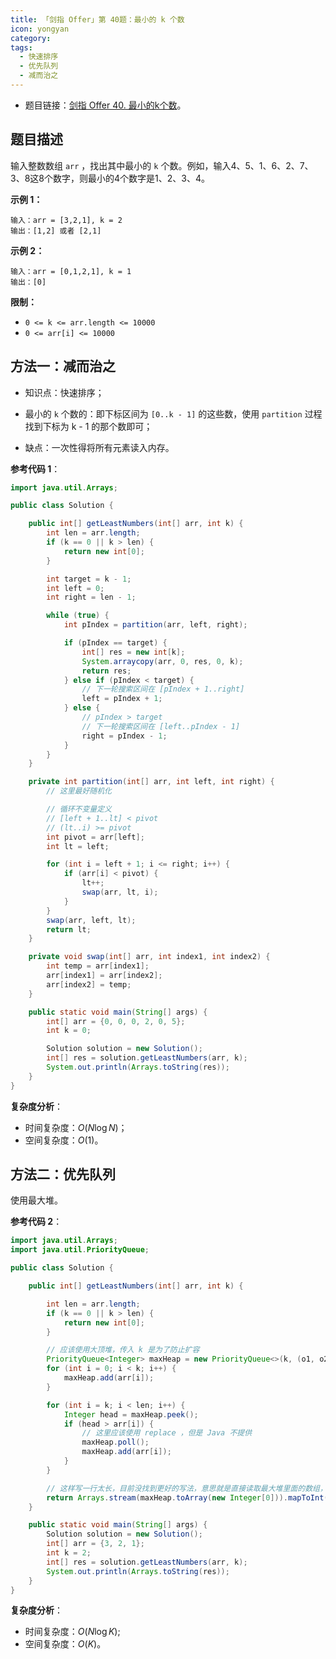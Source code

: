 ```yaml
---
title: 「剑指 Offer」第 40题：最小的 k 个数
icon: yongyan
category: 
tags:
  - 快速排序
  - 优先队列
  - 减而治之
---
```


+ 题目链接：[剑指 Offer 40. 最小的k个数](https://leetcode-cn.com/problems/zui-xiao-de-kge-shu-lcof/)。

## 题目描述

输入整数数组 `arr` ，找出其中最小的 `k` 个数。例如，输入4、5、1、6、2、7、3、8这8个数字，则最小的4个数字是1、2、3、4。

**示例 1：**

```
输入：arr = [3,2,1], k = 2
输出：[1,2] 或者 [2,1]
```

**示例 2：**

```
输入：arr = [0,1,2,1], k = 1
输出：[0]
```

 **限制：**

- `0 <= k <= arr.length <= 10000`
- `0 <= arr[i] <= 10000`

## 方法一：减而治之

+ 知识点：快速排序；
+ 最小的 `k` 个数的：即下标区间为 `[0..k - 1]` 的这些数，使用 `partition` 过程找到下标为 k - 1 的那个数即可；

+  缺点：一次性得将所有元素读入内存。

**参考代码 1**：

```java
import java.util.Arrays;

public class Solution {

    public int[] getLeastNumbers(int[] arr, int k) {
        int len = arr.length;
        if (k == 0 || k > len) {
            return new int[0];
        }

        int target = k - 1;
        int left = 0;
        int right = len - 1;

        while (true) {
            int pIndex = partition(arr, left, right);

            if (pIndex == target) {
                int[] res = new int[k];
                System.arraycopy(arr, 0, res, 0, k);
                return res;
            } else if (pIndex < target) {
                // 下一轮搜索区间在 [pIndex + 1..right]
                left = pIndex + 1;
            } else {
                // pIndex > target
                // 下一轮搜索区间在 [left..pIndex - 1]
                right = pIndex - 1;
            }
        }
    }

    private int partition(int[] arr, int left, int right) {
        // 这里最好随机化

        // 循环不变量定义
        // [left + 1..lt] < pivot
        // (lt..i) >= pivot
        int pivot = arr[left];
        int lt = left;

        for (int i = left + 1; i <= right; i++) {
            if (arr[i] < pivot) {
                lt++;
                swap(arr, lt, i);
            }
        }
        swap(arr, left, lt);
        return lt;
    }

    private void swap(int[] arr, int index1, int index2) {
        int temp = arr[index1];
        arr[index1] = arr[index2];
        arr[index2] = temp;
    }

    public static void main(String[] args) {
        int[] arr = {0, 0, 0, 2, 0, 5};
        int k = 0;

        Solution solution = new Solution();
        int[] res = solution.getLeastNumbers(arr, k);
        System.out.println(Arrays.toString(res));
    }
}
```

**复杂度分析**：

+ 时间复杂度：$O(N \log N)$；
+ 空间复杂度：$O(1)$。

## 方法二：优先队列

使用最大堆。

**参考代码 2**：

```java
import java.util.Arrays;
import java.util.PriorityQueue;

public class Solution {

    public int[] getLeastNumbers(int[] arr, int k) {

        int len = arr.length;
        if (k == 0 || k > len) {
            return new int[0];
        }

        // 应该使用大顶堆，传入 k 是为了防止扩容
        PriorityQueue<Integer> maxHeap = new PriorityQueue<>(k, (o1, o2) -> -o1 + o2);
        for (int i = 0; i < k; i++) {
            maxHeap.add(arr[i]);
        }

        for (int i = k; i < len; i++) {
            Integer head = maxHeap.peek();
            if (head > arr[i]) {
                // 这里应该使用 replace ，但是 Java 不提供
                maxHeap.poll();
                maxHeap.add(arr[i]);
            }
        }

        // 这样写一行太长，目前没找到更好的写法，意思就是直接读取最大堆里面的数组，而不去 poll
        return Arrays.stream(maxHeap.toArray(new Integer[0])).mapToInt(Integer::valueOf).toArray();
    }

    public static void main(String[] args) {
        Solution solution = new Solution();
        int[] arr = {3, 2, 1};
        int k = 2;
        int[] res = solution.getLeastNumbers(arr, k);
        System.out.println(Arrays.toString(res));
    }
}
```

**复杂度分析**：

+ 时间复杂度：$O(N \log K)$;
+ 空间复杂度：$O(K)$。